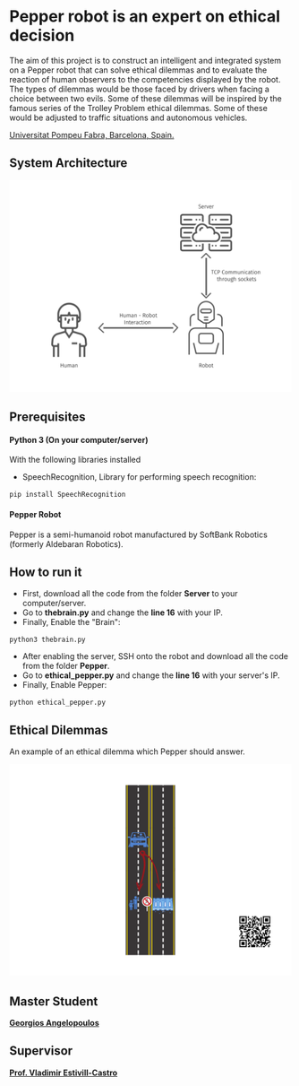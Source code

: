 # Pepper robot is an expert on ethical decision 

The aim of this project is to construct an intelligent and integrated system on a Pepper robot that can solve ethical dilemmas and to evaluate the reaction of human observers to the competencies displayed by the robot. The types of dilemmas would be those faced by drivers when facing a choice between two evils. Some of these dilemmas will be inspired by the famous series of the Trolley Problem ethical dilemmas. Some of these would be adjusted to traffic situations and autonomous vehicles. 



[Universitat Pompeu Fabra, Barcelona, Spain.](https://www.upf.edu/)


## System Architecture


<img src="/images/system_architecture.png" width="600">

## Prerequisites 

#### Python 3 (On your computer/server)

With the following libraries installed

* SpeechRecognition, Library for performing speech recognition:
```
pip install SpeechRecognition
```
#### Pepper Robot

Pepper is a semi-humanoid robot manufactured by SoftBank Robotics (formerly Aldebaran Robotics).



## How to run it

* First, download all the code from the folder **Server** to your computer/server.
* Go to **thebrain.py** and change the **line 16** with your IP.
* Finally, Enable the "Brain":

```
python3 thebrain.py
```

* After enabling the server, SSH onto the robot and download all the code from the folder **Pepper**.
* Go to **ethical_pepper.py** and change the **line 16** with your server's IP.
* Finally, Enable Pepper:

```
python ethical_pepper.py
```

## Ethical Dilemmas

An example of an ethical dilemma which Pepper should answer.

<img src="/images/Dilemmas/case_no1.png" width="650">

## Master Student

[**Georgios Angelopoulos**](https://www.linkedin.com/in/george-angelopoulos/)


## Supervisor

[**Prof. Vladimir Estivill-Castro**](https://www.upf.edu/web/etic/entry/-/-/54009/409/vladimir-estivill)

<!--
* spaCy is compatible with 64-bit CPython 2.7 / 3.5+ and runs on Unix/Linux, macOS/OS X and Windows:
```
pip install -U spacy
```

* gTTS (Google Text-to-Speech), a Python library and CLI tool to interface with Google Translate's text-to-speech API:
```
pip install gTTS
```

* SpeechRecognition, Library for performing speech recognition, with support for several engines and APIs, online and offline:
```
pip install SpeechRecognition
```




-->

